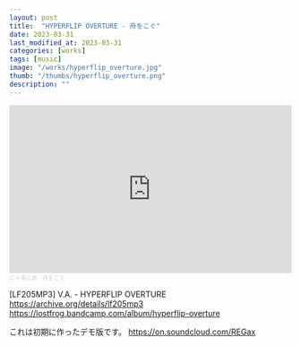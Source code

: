 ```yaml
---
layout: post
title:  "HYPERFLIP OVERTURE - 舟をこぐ"
date: 2023-03-31
last_modified_at: 2023-03-31
categories: [works]
tags: [music]
image: "/works/hyperflip_overture.jpg"
thumb: "/thumbs/hyperflip_overture.png"
description: ""
---
```


<iframe width="100%" height="300" scrolling="no" frameborder="no" allow="autoplay" src="https://w.soundcloud.com/player/?url=https%3A//api.soundcloud.com/tracks/1481895742&color=%23ff5500&auto_play=false&hide_related=false&show_comments=true&show_user=true&show_reposts=false&show_teaser=true&visual=true"></iframe><div style="font-size: 10px; color: #cccccc;line-break: anywhere;word-break: normal;overflow: hidden;white-space: nowrap;text-overflow: ellipsis; font-family: Interstate,Lucida Grande,Lucida Sans Unicode,Lucida Sans,Garuda,Verdana,Tahoma,sans-serif;font-weight: 100;"><a href="https://soundcloud.com/nyaanime" title="にゃあにめ" target="_blank" style="color: #cccccc; text-decoration: none;">にゃあにめ</a> · <a href="https://soundcloud.com/nyaanime/hunewokogu" title="舟をこぐ" target="_blank" style="color: #cccccc; text-decoration: none;">舟をこぐ</a></div>

[LF205MP3] V.A. - HYPERFLIP OVERTURE
<https://archive.org/details/lf205mp3>
<https://lostfrog.bandcamp.com/album/hyperflip-overture>

これは初期に作ったデモ版です。
<https://on.soundcloud.com/REGax>
